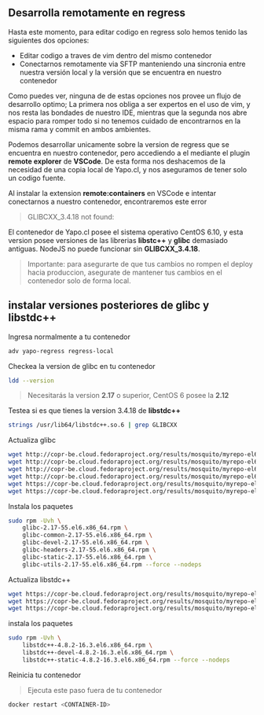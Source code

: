 ## Desarrolla remotamente en regress

Hasta este momento, para editar codigo en regress solo hemos tenido las siguientes dos opciones:

- Editar codigo a traves de vim dentro del mismo contenedor
- Conectarnos remotamente via SFTP manteniendo una sincronia entre nuestra versión local y la versión que se encuentra en nuestro contenedor

Como puedes ver, ninguna de de estas opciones nos provee un flujo de desarrollo optimo; La primera nos obliga a ser expertos en el uso de vim, y nos resta las bondades de nuestro IDE, mientras que la segunda nos abre espacio para romper todo si no tenemos cuidado de encontrarnos en la misma rama y commit en ambos ambientes.

Podemos desarrollar unicamente sobre la version de regress que se encuentra en nuestro contenedor, pero accediendo a el mediante el plugin __remote explorer__ de __VSCode__. De esta forma nos deshacemos de la necesidad de una copia local de Yapo.cl, y nos aseguramos de tener solo un codigo fuente.

Al instalar la extension __remote:containers__ en VSCode e intentar conectarnos a nuestro contenedor, encontraremos este error

> GLIBCXX_3.4.18 not found:

El contenedor de Yapo.cl posee el sistema operativo CentOS 6.10, y esta version posee versiones de las librerias __libstc++__ y __glibc__ demasiado antiguas. NodeJS no puede funcionar sin __GLIBCXX_3.4.18__.

> Importante: para asegurarte de que tus cambios no rompen el deploy hacia produccion, asegurate de mantener tus cambios en el contenedor solo de forma local.

## instalar versiones posteriores de glibc y libstdc++

Ingresa normalmente a tu contenedor
```bash
adv yapo-regress regress-local
```

Checkea la version de glibc en tu contenedor

```bash 
ldd --version
```
> Necesitarás la version __2.17__ o superior, CentOS 6 posee la __2.12__

Testea si es que tienes la version 3.4.18 de __libstdc++__

```bash
strings /usr/lib64/libstdc++.so.6 | grep GLIBCXX
```

Actualiza glibc

```bash
wget http://copr-be.cloud.fedoraproject.org/results/mosquito/myrepo-el6/epel-6-x86_64/glibc-2.17-55.fc20/glibc-2.17-55.el6.x86_64.rpm
wget http://copr-be.cloud.fedoraproject.org/results/mosquito/myrepo-el6/epel-6-x86_64/glibc-2.17-55.fc20/glibc-common-2.17-55.el6.x86_64.rpm
wget http://copr-be.cloud.fedoraproject.org/results/mosquito/myrepo-el6/epel-6-x86_64/glibc-2.17-55.fc20/glibc-devel-2.17-55.el6.x86_64.rpm
wget http://copr-be.cloud.fedoraproject.org/results/mosquito/myrepo-el6/epel-6-x86_64/glibc-2.17-55.fc20/glibc-headers-2.17-55.el6.x86_64.rpm
wget https://copr-be.cloud.fedoraproject.org/results/mosquito/myrepo-el6/epel-6-x86_64/glibc-2.17-55.fc20/glibc-utils-2.17-55.el6.x86_64.rpm
wget https://copr-be.cloud.fedoraproject.org/results/mosquito/myrepo-el6/epel-6-x86_64/glibc-2.17-55.fc20/glibc-static-2.17-55.el6.x86_64.rpm
```

Instala los paquetes
```bash
sudo rpm -Uvh \
    glibc-2.17-55.el6.x86_64.rpm \
    glibc-common-2.17-55.el6.x86_64.rpm \
    glibc-devel-2.17-55.el6.x86_64.rpm \
    glibc-headers-2.17-55.el6.x86_64.rpm \
    glibc-static-2.17-55.el6.x86_64.rpm \
    glibc-utils-2.17-55.el6.x86_64.rpm --force --nodeps
```

Actualiza libstdc++

```bash
wget https://copr-be.cloud.fedoraproject.org/results/mosquito/myrepo-el6/epel-6-x86_64/gcc-4.8.2-16.3.fc20/libstdc++-4.8.2-16.3.el6.x86_64.rpm
wget https://copr-be.cloud.fedoraproject.org/results/mosquito/myrepo-el6/epel-6-x86_64/gcc-4.8.2-16.3.fc20/libstdc++-devel-4.8.2-16.3.el6.x86_64.rpm
wget https://copr-be.cloud.fedoraproject.org/results/mosquito/myrepo-el6/epel-6-x86_64/gcc-4.8.2-16.3.fc20/libstdc++-static-4.8.2-16.3.el6.x86_64.rpm

```

instala los paquetes
```bash
sudo rpm -Uvh \
    libstdc++-4.8.2-16.3.el6.x86_64.rpm \
    libstdc++-devel-4.8.2-16.3.el6.x86_64.rpm \
    libstdc++-static-4.8.2-16.3.el6.x86_64.rpm --force --nodeps
```

Reinicia tu contenedor

> Ejecuta este paso fuera de tu contenedor

```bash 
docker restart <CONTAINER-ID>
```
